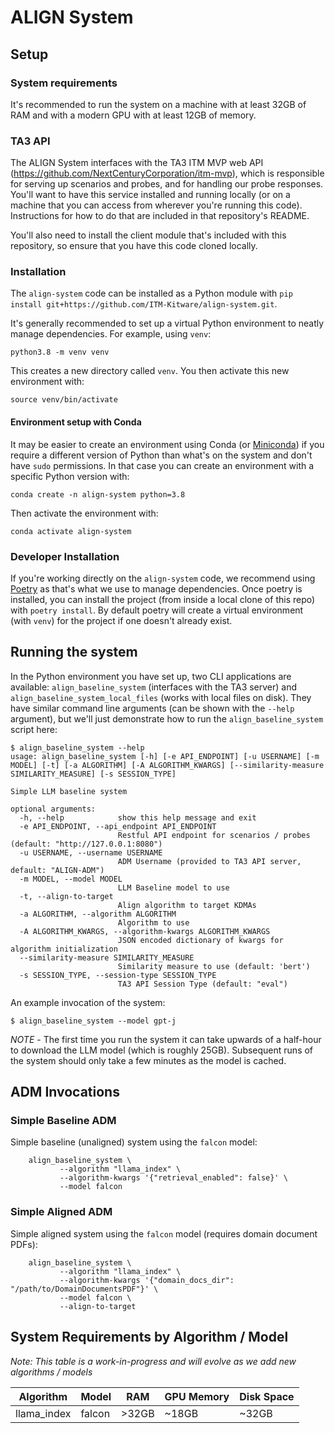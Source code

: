 # ALIGN System

## Setup

### System requirements
It's recommended to run the system on a machine with at least 32GB of
RAM and with a modern GPU with at least 12GB of memory.

### TA3 API
The ALIGN System interfaces with the TA3 ITM MVP web API
(https://github.com/NextCenturyCorporation/itm-mvp), which is
responsible for serving up scenarios and probes, and for handling our
probe responses.  You'll want to have this service installed and
running locally (or on a machine that you can access from wherever
you're running this code).  Instructions for how to do that are
included in that repository's README.

You'll also need to install the client module that's included with
this repository, so ensure that you have this code cloned locally.

### Installation

The `align-system` code can be installed as a Python module with `pip
install git+https://github.com/ITM-Kitware/align-system.git`.

It's generally recommended to set up a virtual Python environment to
neatly manage dependencies.  For example, using `venv`:

```
python3.8 -m venv venv
```

This creates a new directory called `venv`.  You then activate this
new environment with:

```
source venv/bin/activate
```

#### Environment setup with Conda

It may be easier to create an environment using Conda (or
[Miniconda](https://docs.conda.io/en/latest/miniconda.html)) if you
require a different version of Python than what's on the system and
don't have `sudo` permissions.  In that case you can create an
environment with a specific Python version with:

```
conda create -n align-system python=3.8
```

Then activate the environment with:
```
conda activate align-system
```

### Developer Installation

If you're working directly on the `align-system` code, we recommend
using [Poetry](https://python-poetry.org/) as that's what we use to
manage dependencies.  Once poetry is installed, you can install the
project (from inside a local clone of this repo) with `poetry
install`.  By default poetry will create a virtual environment (with
`venv`) for the project if one doesn't already exist.


## Running the system

In the Python environment you have set up, two CLI applications are available: `align_baseline_system` (interfaces with the TA3 server) and `align_baseline_system_local_files` (works with local files on disk).  They have similar command line arguments (can be shown with the `--help` argument), but we'll just demonstrate how to run the `align_baseline_system` script here:

```
$ align_baseline_system --help
usage: align_baseline_system [-h] [-e API_ENDPOINT] [-u USERNAME] [-m MODEL] [-t] [-a ALGORITHM] [-A ALGORITHM_KWARGS] [--similarity-measure SIMILARITY_MEASURE] [-s SESSION_TYPE]

Simple LLM baseline system

optional arguments:
  -h, --help            show this help message and exit
  -e API_ENDPOINT, --api_endpoint API_ENDPOINT
                        Restful API endpoint for scenarios / probes (default: "http://127.0.0.1:8080")
  -u USERNAME, --username USERNAME
                        ADM Username (provided to TA3 API server, default: "ALIGN-ADM")
  -m MODEL, --model MODEL
                        LLM Baseline model to use
  -t, --align-to-target
                        Align algorithm to target KDMAs
  -a ALGORITHM, --algorithm ALGORITHM
                        Algorithm to use
  -A ALGORITHM_KWARGS, --algorithm-kwargs ALGORITHM_KWARGS
                        JSON encoded dictionary of kwargs for algorithm initialization
  --similarity-measure SIMILARITY_MEASURE
                        Similarity measure to use (default: 'bert')
  -s SESSION_TYPE, --session-type SESSION_TYPE
                        TA3 API Session Type (default: "eval")
```

An example invocation of the system:
```
$ align_baseline_system --model gpt-j
```

*NOTE* - The first time you run the system it can take upwards of a
half-hour to download the LLM model (which is roughly 25GB).
Subsequent runs of the system should only take a few minutes as the
model is cached.

## ADM Invocations

### Simple Baseline ADM

Simple baseline (unaligned) system using the `falcon` model:
```
    align_baseline_system \
           --algorithm "llama_index" \
           --algorithm-kwargs '{"retrieval_enabled": false}' \
           --model falcon
```

### Simple Aligned ADM

Simple aligned system using the `falcon` model (requires domain document PDFs):
```
    align_baseline_system \
           --algorithm "llama_index" \
           --algorithm-kwargs '{"domain_docs_dir": "/path/to/DomainDocumentsPDF"}' \
           --model falcon \
           --align-to-target
```

## System Requirements by Algorithm / Model

*Note: This table is a work-in-progress and will evolve as we add new
algorithms / models*

|Algorithm|Model|RAM|GPU Memory|Disk Space|
|---------|-----|---|----------|----------|
|llama_index|falcon|>32GB|~18GB|~32GB|
